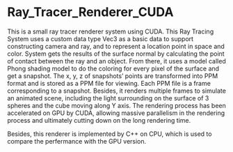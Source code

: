 # Ray_Tracer_Renderer_CUDA
This is a small ray tracer renderer system using CUDA. 
This Ray Tracing System uses a custom data type Vec3 as a basic data to support constructing camera and ray, and to represent a location point in space and color. System gets the results of the surface normal by calculating the point of contact between the ray and an object. From there, it uses a model called Phong shading model to do the coloring for every pixel of the surface and get a snapshot. The x, y, z of snapshots’ points are transformed into PPM format and is stored as a PPM file for viewing. Each PPM file is a frame corresponding to a snapshot. Besides, it renders multiple frames to simulate an animated scene, including the light surrounding on the surface of 3 spheres and the cube moving along Y axis. The rendering process has been accelerated on GPU by CUDA, allowing massive parallelism in the rendering process and ultimately cutting down on the long rendering time.

Besides, this renderer is implemented by C++ on CPU, which is used to compare the perfermance with the GPU version.
